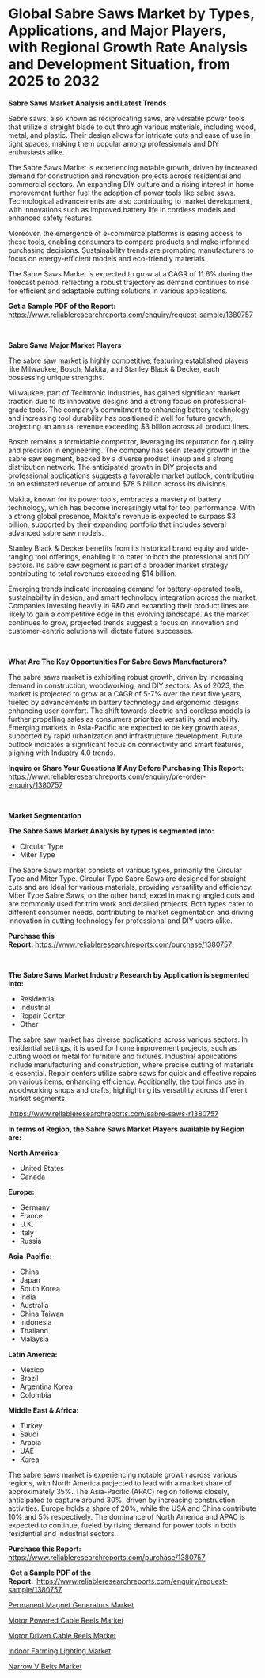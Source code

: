 <p><h1>Global Sabre Saws Market by Types, Applications, and Major Players, with Regional Growth Rate Analysis and Development Situation, from 2025 to 2032</h1></p><p><strong>Sabre Saws Market Analysis and Latest Trends</strong></p>
<p><p>Sabre saws, also known as reciprocating saws, are versatile power tools that utilize a straight blade to cut through various materials, including wood, metal, and plastic. Their design allows for intricate cuts and ease of use in tight spaces, making them popular among professionals and DIY enthusiasts alike.</p><p>The Sabre Saws Market is experiencing notable growth, driven by increased demand for construction and renovation projects across residential and commercial sectors. An expanding DIY culture and a rising interest in home improvement further fuel the adoption of power tools like sabre saws. Technological advancements are also contributing to market development, with innovations such as improved battery life in cordless models and enhanced safety features.</p><p>Moreover, the emergence of e-commerce platforms is easing access to these tools, enabling consumers to compare products and make informed purchasing decisions. Sustainability trends are prompting manufacturers to focus on energy-efficient models and eco-friendly materials. </p><p>The Sabre Saws Market is expected to grow at a CAGR of 11.6% during the forecast period, reflecting a robust trajectory as demand continues to rise for efficient and adaptable cutting solutions in various applications.</p></p>
<p><strong>Get a Sample PDF of the Report:&nbsp;</strong> <a href="https://www.reliableresearchreports.com/enquiry/request-sample/1380757?utm_campaign=37&utm_medium=2&utm_source=Github&utm_content=ia&utm_term=21022025&utm_id=sabre-saws">https://www.reliableresearchreports.com/enquiry/request-sample/1380757</a></p>
<p>&nbsp;</p>
<p><strong>Sabre Saws Major Market Players</strong></p>
<p><p>The sabre saw market is highly competitive, featuring established players like Milwaukee, Bosch, Makita, and Stanley Black & Decker, each possessing unique strengths. </p><p>Milwaukee, part of Techtronic Industries, has gained significant market traction due to its innovative designs and a strong focus on professional-grade tools. The company’s commitment to enhancing battery technology and increasing tool durability has positioned it well for future growth, projecting an annual revenue exceeding $3 billion across all product lines.</p><p>Bosch remains a formidable competitor, leveraging its reputation for quality and precision in engineering. The company has seen steady growth in the sabre saw segment, backed by a diverse product lineup and a strong distribution network. The anticipated growth in DIY projects and professional applications suggests a favorable market outlook, contributing to an estimated revenue of around $78.5 billion across its divisions.</p><p>Makita, known for its power tools, embraces a mastery of battery technology, which has become increasingly vital for tool performance. With a strong global presence, Makita's revenue is expected to surpass $3 billion, supported by their expanding portfolio that includes several advanced sabre saw models.</p><p>Stanley Black & Decker benefits from its historical brand equity and wide-ranging tool offerings, enabling it to cater to both the professional and DIY sectors. Its sabre saw segment is part of a broader market strategy contributing to total revenues exceeding $14 billion.</p><p>Emerging trends indicate increasing demand for battery-operated tools, sustainability in design, and smart technology integration across the market. Companies investing heavily in R&D and expanding their product lines are likely to gain a competitive edge in this evolving landscape. As the market continues to grow, projected trends suggest a focus on innovation and customer-centric solutions will dictate future successes.</p></p>
<p>&nbsp;</p>
<p><strong>What Are The Key Opportunities For Sabre Saws Manufacturers?</strong></p>
<p><p>The sabre saws market is exhibiting robust growth, driven by increasing demand in construction, woodworking, and DIY sectors. As of 2023, the market is projected to grow at a CAGR of 5-7% over the next five years, fueled by advancements in battery technology and ergonomic designs enhancing user comfort. The shift towards electric and cordless models is further propelling sales as consumers prioritize versatility and mobility. Emerging markets in Asia-Pacific are expected to be key growth areas, supported by rapid urbanization and infrastructure development. Future outlook indicates a significant focus on connectivity and smart features, aligning with Industry 4.0 trends.</p></p>
<p><strong>Inquire or Share Your Questions If Any Before Purchasing This Report:</strong> <a href="https://www.reliableresearchreports.com/enquiry/pre-order-enquiry/1380757?utm_campaign=37&utm_medium=2&utm_source=Github&utm_content=ia&utm_term=21022025&utm_id=sabre-saws">https://www.reliableresearchreports.com/enquiry/pre-order-enquiry/1380757</a></p>
<p>&nbsp;</p>
<p><strong>Market Segmentation</strong></p>
<p><strong>The Sabre Saws Market Analysis by types is segmented into:</strong></p>
<p><ul><li>Circular Type</li><li>Miter Type</li></ul></p>
<p><p>The Sabre Saws market consists of various types, primarily the Circular Type and Miter Type. Circular Type Sabre Saws are designed for straight cuts and are ideal for various materials, providing versatility and efficiency. Miter Type Sabre Saws, on the other hand, excel in making angled cuts and are commonly used for trim work and detailed projects. Both types cater to different consumer needs, contributing to market segmentation and driving innovation in cutting technology for professional and DIY users alike.</p></p>
<p><strong>Purchase this Report:&nbsp;</strong><a href="https://www.reliableresearchreports.com/purchase/1380757?utm_campaign=37&utm_medium=2&utm_source=Github&utm_content=ia&utm_term=21022025&utm_id=sabre-saws">https://www.reliableresearchreports.com/purchase/1380757</a></p>
<p>&nbsp;</p>
<p><strong>The Sabre Saws Market Industry Research by Application is segmented into:</strong></p>
<p><ul><li>Residential</li><li>Industrial</li><li>Repair Center</li><li>Other</li></ul></p>
<p><p>The sabre saw market has diverse applications across various sectors. In residential settings, it is used for home improvement projects, such as cutting wood or metal for furniture and fixtures. Industrial applications include manufacturing and construction, where precise cutting of materials is essential. Repair centers utilize sabre saws for quick and effective repairs on various items, enhancing efficiency. Additionally, the tool finds use in woodworking shops and crafts, highlighting its versatility across different market segments.</p></p>
<p><a href="https://www.reliableresearchreports.com/sabre-saws-r1380757?utm_campaign=37&utm_medium=2&utm_source=Github&utm_content=ia&utm_term=21022025&utm_id=sabre-saws">&nbsp;https://www.reliableresearchreports.com/sabre-saws-r1380757</a></p>
<p><strong>In terms of Region, the Sabre Saws Market Players available by Region are:</strong></p>
<p>
    <p> <strong> North America: </strong>
        <ul>
            <li>United States</li>
            <li>Canada</li>
        </ul>
        </p> 
    <p> <strong> Europe: </strong>
        <ul>
            <li>Germany</li>
            <li>France</li>
            <li>U.K.</li>
            <li>Italy</li>
            <li>Russia</li>
        </ul>
        </p> 
    <p> <strong> Asia-Pacific: </strong>
        <ul>
            <li>China</li>
            <li>Japan</li>
            <li>South Korea</li>
            <li>India</li>
            <li>Australia</li>
            <li>China Taiwan</li>
            <li>Indonesia</li>
            <li>Thailand</li>
            <li>Malaysia</li>
        </ul>
        </p> 
    <p> <strong> Latin America: </strong>
        <ul>
            <li>Mexico</li>
            <li>Brazil</li>
            <li>Argentina Korea</li>
            <li>Colombia</li>
        </ul>
        </p> 
    <p> <strong> Middle East & Africa: </strong>
        <ul>
            <li>Turkey</li>
            <li>Saudi</li>
            <li>Arabia</li>
            <li>UAE</li>
            <li>Korea</li>
        </ul>
    </p>
    </p>
<p><p>The sabre saws market is experiencing notable growth across various regions, with North America projected to lead with a market share of approximately 35%. The Asia-Pacific (APAC) region follows closely, anticipated to capture around 30%, driven by increasing construction activities. Europe holds a share of 20%, while the USA and China contribute 10% and 5% respectively. The dominance of North America and APAC is expected to continue, fueled by rising demand for power tools in both residential and industrial sectors.</p></p>
<p><strong>Purchase this Report: </strong><a href="https://www.reliableresearchreports.com/purchase/1380757?utm_campaign=37&utm_medium=2&utm_source=Github&utm_content=ia&utm_term=21022025&utm_id=sabre-saws">https://www.reliableresearchreports.com/purchase/1380757</a></p>
<p>&nbsp;<strong>Get a Sample PDF of the Report:&nbsp;&nbsp;</strong><a href="https://www.reliableresearchreports.com/enquiry/request-sample/1380757?utm_campaign=37&utm_medium=2&utm_source=Github&utm_content=ia&utm_term=21022025&utm_id=sabre-saws">https://www.reliableresearchreports.com/enquiry/request-sample/1380757</a></p>
<p><strong></strong></p>
<p><p><a href="https://github.com/scaseiargas/Market-Research-Report-List-1/blob/main/permanent-magnet-generators-market.md?utm_campaign=37&utm_medium=2&utm_source=Github&utm_content=ia&utm_term=21022025&utm_id=sabre-saws">Permanent Magnet Generators Market</a></p><p><a href="https://github.com/ngozudapshi/Market-Research-Report-List-1/blob/main/motor-powered-cable-reels-market.md?utm_campaign=37&utm_medium=2&utm_source=Github&utm_content=ia&utm_term=21022025&utm_id=sabre-saws">Motor Powered Cable Reels Market</a></p><p><a href="https://github.com/namaqbagels64/Market-Research-Report-List-1/blob/main/motor-driven-cable-reels-market.md?utm_campaign=37&utm_medium=2&utm_source=Github&utm_content=ia&utm_term=21022025&utm_id=sabre-saws">Motor Driven Cable Reels Market</a></p><p><a href="https://github.com/micbotam/Market-Research-Report-List-1/blob/main/indoor-farming-lighting-market.md?utm_campaign=37&utm_medium=2&utm_source=Github&utm_content=ia&utm_term=21022025&utm_id=sabre-saws">Indoor Farming Lighting Market</a></p><p><a href="https://github.com/shadnfamoza/Market-Research-Report-List-1/blob/main/narrow-v-belts-market.md?utm_campaign=37&utm_medium=2&utm_source=Github&utm_content=ia&utm_term=21022025&utm_id=sabre-saws">Narrow V Belts Market</a></p></p>